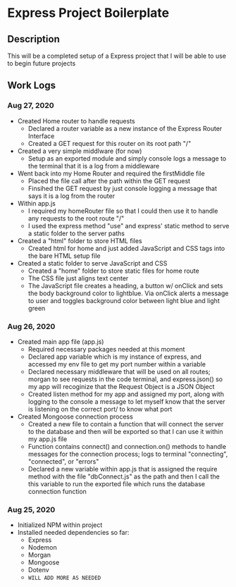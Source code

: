 # Express Project Boilerplate
## Description
This will be a completed setup of a Express project that I will be able to use to begin future projects
## Work Logs
### Aug 27, 2020
- Created Home router to handle requests
    - Declared a router variable as a new instance of the Express Router Interface
    - Created a GET request for this router on its root path "/"
- Created a very simple middlware (for now)
    - Setup as an exported module and simply console logs a message to the terminal that it is a log from a middleware
- Went back into my Home Router and required the firstMiddle file
    - Placed the file call after the path within the GET request
    - Finsihed the GET request by just console logging a message that says it is a log from the router
- Within app.js
    - I required my homeRouter file so that I could then use it to handle any requests to the root route "/"
    - I used the express method "use" and express' static method to serve a static folder to the server paths
- Created a "html" folder to store HTML files
    - Created html for home and just added JavaScript and CSS tags into the bare HTML setup file
- Created a static folder to serve JavaScript and CSS
    - Created a "home" folder to store static files for home route
    - The CSS file just aligns text center
    - The JavaScript file creates a heading, a button w/ onClick and sets the body background color to lightblue. Via onClick alerts a message to user and toggles background color between light blue and light green
### Aug 26, 2020
- Created main app file (app.js)
    - Required necessary packages needed at this moment
    - Declared app variable which is my instance of express, and accessed my env file to get my port number within a variable
    - Declared necessary middleware that will be used on all routes; morgan to see requests in the code terminal, and express.json() so my app will recoginize that the Request Object is a JSON Object
    - Created listen method for my app and assigned my port, along with logging to the console a message to let myself know that the server is listening on the correct port/ to know what port
- Created Mongoose connection process
    - Created a new file to contain a function that will connect the server to the database and then will be exported so that I can use it within my app.js file
    - Function contains connect() and connection.on() methods to handle messages for the connection process; logs to terminal "connecting", "connected", or "errors"
    - Declared a new variable within app.js that is assigned the require method with the file "dbConnect.js" as the path and then I call the this variable to run the exported file which runs the database connection function
### Aug 25, 2020
- Initialized NPM within project
- Installed needed dependencies so far:
    - Express
    - Nodemon
    - Morgan
    - Mongoose
    - Dotenv
    - `WILL ADD MORE AS NEEDED`